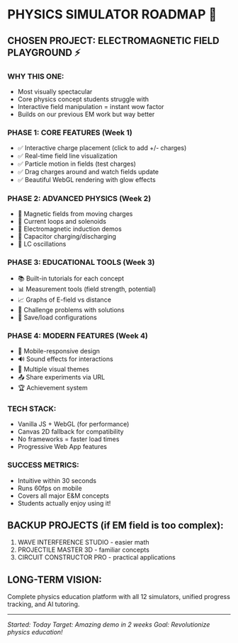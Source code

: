 # PHYSICS SIMULATOR ROADMAP 🚀

## CHOSEN PROJECT: ELECTROMAGNETIC FIELD PLAYGROUND ⚡

### WHY THIS ONE:
- Most visually spectacular 
- Core physics concept students struggle with
- Interactive field manipulation = instant wow factor
- Builds on our previous EM work but way better

### PHASE 1: CORE FEATURES (Week 1)
- ✅ Interactive charge placement (click to add +/- charges)
- ✅ Real-time field line visualization
- ✅ Particle motion in fields (test charges)
- ✅ Drag charges around and watch fields update
- ✅ Beautiful WebGL rendering with glow effects

### PHASE 2: ADVANCED PHYSICS (Week 2)
- 🔄 Magnetic fields from moving charges
- 🔄 Current loops and solenoids  
- 🔄 Electromagnetic induction demos
- 🔄 Capacitor charging/discharging
- 🔄 LC oscillations

### PHASE 3: EDUCATIONAL TOOLS (Week 3)
- 📚 Built-in tutorials for each concept
- 📊 Measurement tools (field strength, potential)
- 📈 Graphs of E-field vs distance
- 🎯 Challenge problems with solutions
- 💾 Save/load configurations

### PHASE 4: MODERN FEATURES (Week 4)
- 📱 Mobile-responsive design
- 🔊 Sound effects for interactions
- 🎨 Multiple visual themes
- 📤 Share experiments via URL
- 🏆 Achievement system

### TECH STACK:
- Vanilla JS + WebGL (for performance)
- Canvas 2D fallback for compatibility
- No frameworks = faster load times
- Progressive Web App features

### SUCCESS METRICS:
- Intuitive within 30 seconds
- Runs 60fps on mobile
- Covers all major E&M concepts
- Students actually enjoy using it!

## BACKUP PROJECTS (if EM field is too complex):
1. WAVE INTERFERENCE STUDIO - easier math
2. PROJECTILE MASTER 3D - familiar concepts
3. CIRCUIT CONSTRUCTOR PRO - practical applications

## LONG-TERM VISION:
Complete physics education platform with all 12 simulators, unified progress tracking, and AI tutoring.

---
*Started: Today*
*Target: Amazing demo in 2 weeks*
*Goal: Revolutionize physics education!*
